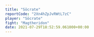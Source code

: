 ```yaml
---
title: "Söcrate"
reportCode: "2Xn4hZpJvRWtL7zC"
player: "Söcrate"
fight: "Magtheridon"
date: 2021-07-29T18:52:59.061000+00:00
---
```

